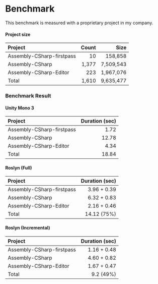 # Benchmark

This benchmark is measured with a proprietary project in my company.

#### Project size

| Project                   | Count | Size      |
| :------------------------ | ----: | --------: |
| Assembly-CSharp-firstpass |    10 |   158,858 |
| Assembly-CSharp           | 1,377 | 7,509,543 |
| Assembly-CSharp-Editor    |   223 | 1,967,076 |
| Total                     | 1,610 | 9,635,477 |

### Benchmark Result

#### Unity Mono 3

| Project                   | Duration (sec) |
| :------------------------ | -------------: |
| Assembly-CSharp-firstpass |           1.72 |
| Assembly-CSharp           |          12.78 |
| Assembly-CSharp-Editor    |           4.34 |
| Total                     |          18.84 |

#### Roslyn (Full)

| Project                   | Duration (sec) |
| :------------------------ | -------------: |
| Assembly-CSharp-firstpass |    3.96 + 0.39 |
| Assembly-CSharp           |    6.32 + 0.83 |
| Assembly-CSharp-Editor    |    2.16 + 0.46 |
| Total                     |    14.12 (75%) |

#### Roslyn (Incremental)

| Project                   | Duration (sec) |
| :------------------------ | -------------: |
| Assembly-CSharp-firstpass |    1.16 + 0.48 |
| Assembly-CSharp           |    4.60 + 0.82 |
| Assembly-CSharp-Editor    |    1.67 + 0.47 |
| Total                     |      9.2 (49%) |
